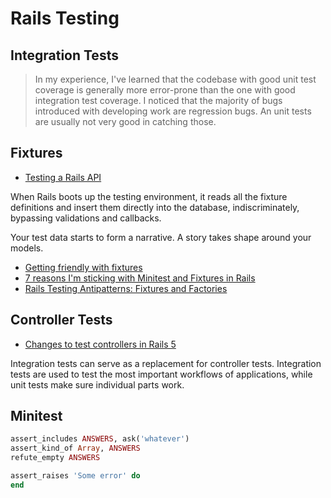 # Rails Testing

## Integration Tests

> In my experience, I've learned that the codebase with good unit test coverage is generally more error-prone than the one with good integration test coverage. I noticed that the majority of bugs introduced with developing work are regression bugs. An unit tests are usually not very good in catching those.

## Fixtures

* [Testing a Rails API](https://johnmosesman.com/post/testing-a-rails-api/)

When Rails boots up the testing environment, it reads all the fixture definitions and insert them directly into the database, indiscriminately, bypassing validations and callbacks.

Your test data starts to form a narrative. A story takes shape around your models.

* [Getting friendly with fixtures](https://whatdoitest.com/getting-friendly-with-fixtures)
* [7 reasons I'm sticking with Minitest and Fixtures in Rails](http://brandonhilkert.com/blog/7-reasons-why-im-sticking-with-minitest-and-fixtures-in-rails/)
* [Rails Testing Antipatterns: Fixtures and Factories](https://semaphoreci.com/blog/2014/01/14/rails-testing-antipatterns-fixtures-and-factories.html)

## Controller Tests

* [Changes to test controllers in Rails 5](http://blog.bigbinary.com/2016/04/19/changes-to-test-controllers-in-rails-5.html)

Integration tests can serve as a replacement for controller tests. Integration tests are used to test the most important workflows of applications, while unit tests make sure individual parts work.

## Minitest

```ruby
assert_includes ANSWERS, ask('whatever')
assert_kind_of Array, ANSWERS
refute_empty ANSWERS

assert_raises 'Some error' do
end
```